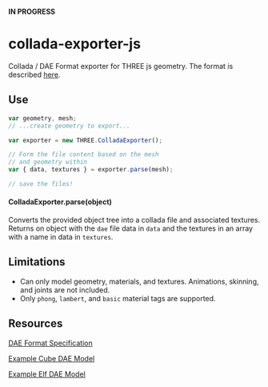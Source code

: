 **IN PROGRESS**

# collada-exporter-js

Collada / DAE Format exporter for THREE js geometry. The format is described [here](https://www.khronos.org/collada/).

## Use

```js
var geometry, mesh;
// ...create geometry to export...

var exporter = new THREE.ColladaExporter();

// Form the file content based on the mesh
// and geometry within
var { data, textures } = exporter.parse(mesh);

// save the files!

```

#### ColladaExporter.parse(object)

Converts the provided object tree into a collada file and associated textures. Returns on object with the `dae` file data in `data` and the textures in an array with a name in data in `textures`.

## Limitations

- Can only model geometry, materials, and textures. Animations, skinning, and joints are not included.
- Only `phong`, `lambert`, and `basic` material tags are supported.

## Resources
[DAE Format Specification](https://www.khronos.org/collada/)

[Example Cube DAE Model](http://gis.zcu.cz/projekty/3DGIS/HelloCube/DAE/dae.html)

[Example Elf DAE Model](https://github.com/mrdoob/three.js/tree/dev/examples/models/collada/elf)
